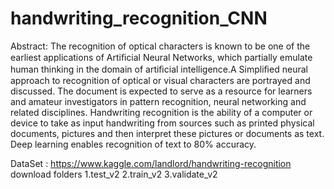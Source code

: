 # handwriting_recognition_CNN
Abstract:
The recognition of optical characters is known to be one of the earliest applications of Artiﬁcial Neural Networks, which partially emulate human thinking in the domain of artiﬁcial intelligence.A Simpliﬁed neural approach to recognition of optical or visual characters are portrayed and discussed. The document is expected to serve as a resource for learners and amateur investigators in pattern recognition, neural networking and related disciplines. Handwriting recognition is the ability of a computer or device to take as input handwriting from sources such as printed physical documents, pictures and then interpret these pictures or documents as text. Deep learning enables recognition of text to 80% accuracy. 

DataSet :
https://www.kaggle.com/landlord/handwriting-recognition
download folders
1.test_v2
2.train_v2
3.validate_v2


